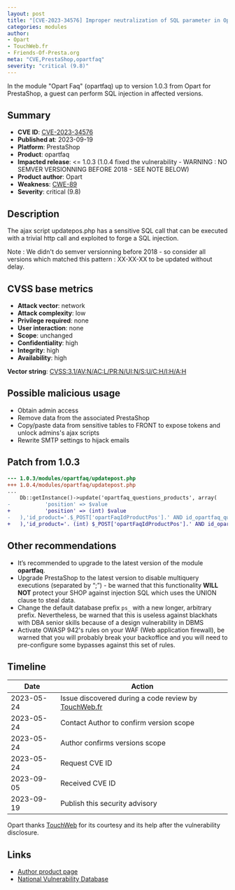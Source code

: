 ```yaml
---
layout: post
title: "[CVE-2023-34576] Improper neutralization of SQL parameter in Opart Faq for PrestaShop"
categories: modules
author:
- Opart
- TouchWeb.fr
- Friends-Of-Presta.org
meta: "CVE,PrestaShop,opartfaq"
severity: "critical (9.8)"
---
```


In the module "Opart Faq" (opartfaq) up to version 1.0.3 from Opart for PrestaShop, a guest can perform SQL injection in affected versions.


## Summary

* **CVE ID**: [CVE-2023-34576](https://cve.mitre.org/cgi-bin/cvename.cgi?name=CVE-2023-34576)
* **Published at**: 2023-09-19
* **Platform**: PrestaShop
* **Product**: opartfaq
* **Impacted release**: <= 1.0.3 (1.0.4 fixed the vulnerability - WARNING : NO SEMVER VERSIONNING BEFORE 2018 - SEE NOTE BELOW)  
* **Product author**: Opart
* **Weakness**: [CWE-89](https://cwe.mitre.org/data/definitions/89.html)
* **Severity**: critical (9.8)

## Description

The ajax script updatepos.php has a sensitive SQL call that can be executed with a trivial http call and exploited to forge a SQL injection.

Note : We didn't do semver versionning before 2018 - so consider all versions which matched this pattern : XX-XX-XX to be updated without delay.

## CVSS base metrics

* **Attack vector**: network
* **Attack complexity**: low
* **Privilege required**: none
* **User interaction**: none
* **Scope**: unchanged
* **Confidentiality**: high
* **Integrity**: high
* **Availability**: high

**Vector string**: [CVSS:3.1/AV:N/AC:L/PR:N/UI:N/S:U/C:H/I:H/A:H](https://nvd.nist.gov/vuln-metrics/cvss/v3-calculator?vector=AV:N/AC:L/PR:N/UI:N/S:U/C:H/I:H/A:H)

## Possible malicious usage

* Obtain admin access
* Remove data from the associated PrestaShop
* Copy/paste data from sensitive tables to FRONT to expose tokens and unlock admins's ajax scripts
* Rewrite SMTP settings to hijack emails

## Patch from 1.0.3

```diff
--- 1.0.3/modules/opartfaq/updatepost.php
+++ 1.0.4/modules/opartfaq/updatepost.php
...
	Db::getInstance()->update('opartfaq_questions_products', array(
-			'position' => $value
+			'position' => (int) $value
-	),'id_product='.$_POST['opartFaqIdProductPos'].' AND id_opartfaq_questions='.$key);
+	),'id_product='. (int) $_POST['opartFaqIdProductPos'].' AND id_opartfaq_questions='. (int) $key);
```

## Other recommendations

* It’s recommended to upgrade to the latest version of the module **opartfaq**.
* Upgrade PrestaShop to the latest version to disable multiquery executions (separated by “;”) - be warned that this functionality **WILL NOT** protect your SHOP against injection SQL which uses the UNION clause to steal data.
* Change the default database prefix `ps_` with a new longer, arbitrary prefix. Nevertheless, be warned that this is useless against blackhats with DBA senior skills because of a design vulnerability in DBMS
* Activate OWASP 942's rules on your WAF (Web application firewall), be warned that you will probably break your backoffice and you will need to pre-configure some bypasses against this set of rules.

## Timeline

| Date | Action |
|--|--|
| 2023-05-24 | Issue discovered during a code review by [TouchWeb.fr](https://www.touchweb.fr) |
| 2023-05-24 | Contact Author to confirm version scope |
| 2023-05-24 | Author confirms versions scope |
| 2023-05-24 | Request CVE ID |
| 2023-09-05 | Received CVE ID |
| 2023-09-19 | Publish this security advisory |

Opart thanks [TouchWeb](https://www.touchweb.fr) for its courtesy and its help after the vulnerability disclosure.

## Links

* [Author product page](https://www.store-opart.fr/p/20-sauvegarde-partage-lien-panier.html)
* [National Vulnerability Database](https://nvd.nist.gov/vuln/detail/CVE-2023-34576)
